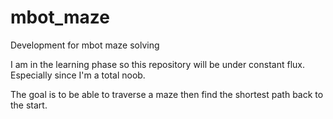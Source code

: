 # mbot_maze
Development for mbot maze solving

I am in the learning phase so this repository will be under constant flux. Especially since I'm a total noob.

The goal is to be able to traverse a maze then find the shortest path back to the start.

